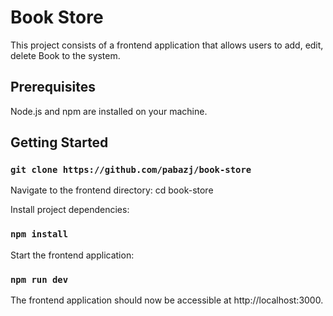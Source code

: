# Book Store

This project consists of a frontend application that allows users to add, edit, delete Book to the system.

## Prerequisites
Node.js and npm are installed on your machine.

## Getting Started
### `git clone https://github.com/pabazj/book-store`

Navigate to the frontend directory:
cd book-store

Install project dependencies:
### `npm install`

Start the frontend application:
### `npm run dev`

The frontend application should now be accessible at http://localhost:3000.
